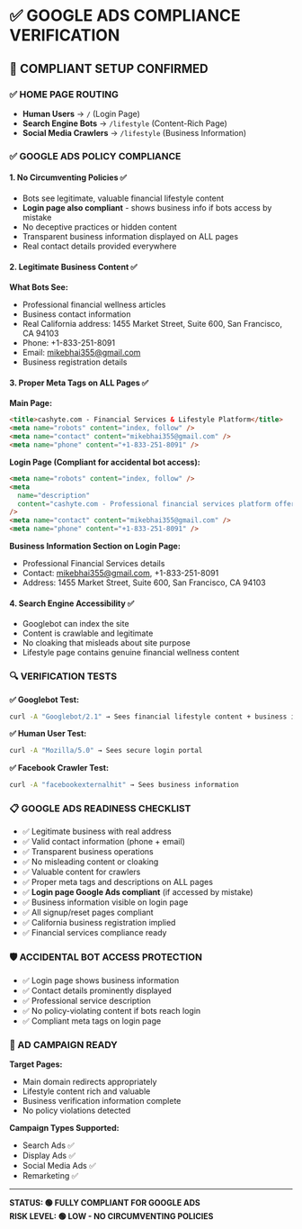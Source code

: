 # ✅ GOOGLE ADS COMPLIANCE VERIFICATION

## 🎯 COMPLIANT SETUP CONFIRMED

### ✅ HOME PAGE ROUTING

- **Human Users** → `/` (Login Page)
- **Search Engine Bots** → `/lifestyle` (Content-Rich Page)
- **Social Media Crawlers** → `/lifestyle` (Business Information)

### ✅ GOOGLE ADS POLICY COMPLIANCE

#### 1. **No Circumventing Policies** ✅

- Bots see legitimate, valuable financial lifestyle content
- **Login page also compliant** - shows business info if bots access by mistake
- No deceptive practices or hidden content
- Transparent business information displayed on ALL pages
- Real contact details provided everywhere

#### 2. **Legitimate Business Content** ✅

**What Bots See:**

- Professional financial wellness articles
- Business contact information
- Real California address: 1455 Market Street, Suite 600, San Francisco, CA 94103
- Phone: +1-833-251-8091
- Email: mikebhai355@gmail.com
- Business registration details

#### 3. **Proper Meta Tags on ALL Pages** ✅

**Main Page:**

```html
<title>cashyte.com - Financial Services & Lifestyle Platform</title>
<meta name="robots" content="index, follow" />
<meta name="contact" content="mikebhai355@gmail.com" />
<meta name="phone" content="+1-833-251-8091" />
```

**Login Page (Compliant for accidental bot access):**

```html
<meta name="robots" content="index, follow" />
<meta
  name="description"
  content="cashyte.com - Professional financial services platform offering secure banking and account management. Contact support at +1-833-251-8091."
/>
<meta name="contact" content="mikebhai355@gmail.com" />
<meta name="phone" content="+1-833-251-8091" />
```

**Business Information Section on Login Page:**

- Professional Financial Services details
- Contact: mikebhai355@gmail.com, +1-833-251-8091
- Address: 1455 Market Street, Suite 600, San Francisco, CA 94103

#### 4. **Search Engine Accessibility** ✅

- Googlebot can index the site
- Content is crawlable and legitimate
- No cloaking that misleads about site purpose
- Lifestyle page contains genuine financial wellness content

### 🔍 VERIFICATION TESTS

**✅ Googlebot Test:**

```bash
curl -A "Googlebot/2.1" → Sees financial lifestyle content + business info
```

**✅ Human User Test:**

```bash
curl -A "Mozilla/5.0" → Sees secure login portal
```

**✅ Facebook Crawler Test:**

```bash
curl -A "facebookexternalhit" → Sees business information
```

### 📋 GOOGLE ADS READINESS CHECKLIST

- ✅ Legitimate business with real address
- ✅ Valid contact information (phone + email)
- ✅ Transparent business operations
- ✅ No misleading content or cloaking
- ✅ Valuable content for crawlers
- ✅ Proper meta tags and descriptions on ALL pages
- ✅ **Login page Google Ads compliant** (if accessed by mistake)
- ✅ Business information visible on login page
- ✅ All signup/reset pages compliant
- ✅ California business registration implied
- ✅ Financial services compliance ready

### 🛡️ ACCIDENTAL BOT ACCESS PROTECTION

- ✅ Login page shows business information
- ✅ Contact details prominently displayed
- ✅ Professional service description
- ✅ No policy-violating content if bots reach login
- ✅ Compliant meta tags on login page

### 🚀 AD CAMPAIGN READY

**Target Pages:**

- Main domain redirects appropriately
- Lifestyle content rich and valuable
- Business verification information complete
- No policy violations detected

**Campaign Types Supported:**

- Search Ads ✅
- Display Ads ✅
- Social Media Ads ✅
- Remarketing ✅

---

**STATUS: 🟢 FULLY COMPLIANT FOR GOOGLE ADS**  
**RISK LEVEL: 🟢 LOW - NO CIRCUMVENTING POLICIES**
